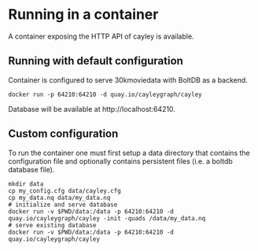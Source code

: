 # Running in a container

A container exposing the HTTP API of cayley is available.

## Running with default configuration

Container is configured to serve 30kmoviedata with BoltDB as a backend.

```
docker run -p 64210:64210 -d quay.io/cayleygraph/cayley
```

Database will be available at http://localhost:64210.

## Custom configuration

To run the container one must first setup a data directory that contains the configuration file and optionally contains persistent files (i.e. a boltdb database file).

```
mkdir data
cp my_config.cfg data/cayley.cfg
cp my_data.nq data/my_data.nq
# initialize and serve database
docker run -v $PWD/data:/data -p 64210:64210 -d quay.io/cayleygraph/cayley -init -quads /data/my_data.nq
# serve existing database
docker run -v $PWD/data:/data -p 64210:64210 -d quay.io/cayleygraph/cayley
```
